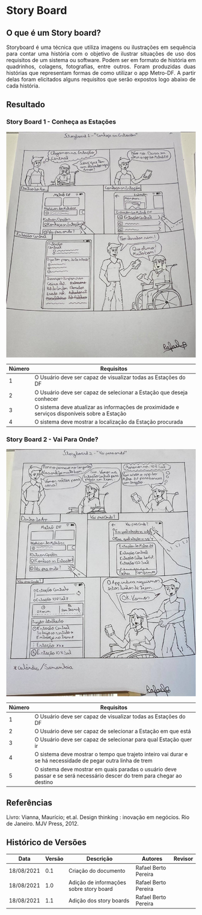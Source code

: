 # Story Board

## O que é um Story board?
<p align="justify"> Storyboard é uma técnica que utiliza imagens ou ilustrações em sequência para contar uma história com o objetivo de ilustrar situações de uso dos requisitos de um sistema ou software. Podem ser em formato de história em quadrinhos, colagens, fotografias, entre outros. 
Foram produzidas duas histórias que representam formas de como utilizar o app Metro-DF. A partir delas foram elicitados alguns requisitos que serão expostos logo abaixo de cada história. </p>

## Resultado 

### Story Board 1 - Conheça as Estações
<img alt = "Story Board 1" src="../../imagens/fotostoryboard/Storyboard1.jpg"/>

Número | Requisitos
----------- | --------------
1            | O Usuário deve ser capaz de visualizar todas as Estações do DF
2            | O Usuário deve ser capaz de selecionar a Estação que deseja conhecer
3        | O sistema deve atualizar as informações de proximidade e serviços disponíveis sobre a Estação 
4            | O sistema deve mostrar a localização da Estação procurada


### Story Board 2 - Vai Para Onde?
<img alt = "Story Board 2" src="../../imagens/fotostoryboard/Storyboard2.jpg"/>

Número | Requisitos
----------- | --------------
1            | O Usuário deve ser capaz de visualizar todas as Estações do DF
2            | O Usuário deve ser capaz de selecionar a Estação em que está
3            | O Usuário deve ser capaz de selecionar para qual Estação quer ir
4          | O sistema deve mostrar o tempo que trajeto inteiro vai durar e se há necessidade de pegar outra linha de trem
5       | O sistema deve mostrar em quais paradas o usuário deve passar e se será necessário descer do trem  para chegar ao destino 


## Referências
Livro: Vianna, Maurício; et.al. Design thinking : inovação em negócios. Rio de Janeiro. MJV Press, 2012.


## Histórico de Versões

| Data     | Versão | Descrição                                        | Autores        | Revisor          |
| ---------- | --------- | --------------------------------------------- | ---------------- | ---------------- |
| 18/08/2021 | 0.1| Criação do documento | Rafael Berto Pereira  |                  |
| 18/08/2021 | 1.0| Adição de informações sobre story board | Rafael Berto Pereira  |          |
| 18/08/2021 | 1.1| Adição dos story boards | Rafael Berto Pereira  |                  |